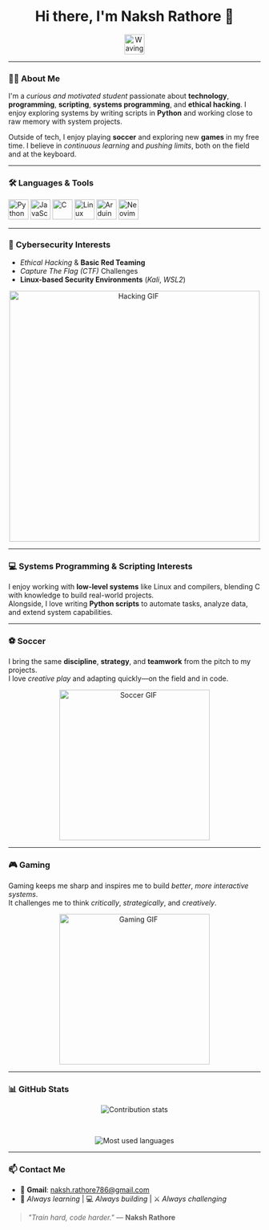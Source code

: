 <h1 align="center">Hi there, I'm <strong>Naksh Rathore</strong> 👋</h1>

<p align="center">
  <img src="https://media.giphy.com/media/hvRJCLFzcasrR4ia7z/giphy.gif" width="40" alt="Waving hand GIF"/>
</p>

---

### 🧑‍💻 <strong>About Me</strong>

I'm a *curious and motivated student* passionate about **technology**, **programming**, **scripting**, **systems programming**, and **ethical hacking**. I enjoy exploring systems by writing scripts in **Python** and working close to raw memory with system projects.

Outside of tech, I enjoy playing **soccer** and exploring new **games** in my free time. I believe in *continuous learning* and *pushing limits*, both on the field and at the keyboard.

---

### 🛠️ <strong>Languages & Tools</strong>

<p align="left">
  <img src="https://cdn.jsdelivr.net/gh/devicons/devicon/icons/python/python-original.svg" width="40" alt="Python"/>
  <img src="https://cdn.jsdelivr.net/gh/devicons/devicon/icons/javascript/javascript-original.svg" width="40" alt="JavaScript"/>
  <img src="https://cdn.jsdelivr.net/gh/devicons/devicon/icons/c/c-original.svg" width="40" alt="C"/>
  <img src="https://cdn.jsdelivr.net/gh/devicons/devicon/icons/linux/linux-original.svg" width="40" alt="Linux"/>
  <img src="https://cdn.jsdelivr.net/gh/devicons/devicon/icons/arduino/arduino-original.svg" width="40" alt="Arduino"/>
  <img src="https://upload.wikimedia.org/wikipedia/commons/3/3a/Neovim-mark.svg" width="40" alt="Neovim"/>
</p>

---

### 🔐 <strong>Cybersecurity Interests</strong>

- *Ethical Hacking* & **Basic Red Teaming**
- *Capture The Flag (CTF)* Challenges
- **Linux-based Security Environments** (*Kali*, *WSL2*)

<p align="center">
  <img src="https://miro.medium.com/v2/resize:fit:1400/1*zGZSsGmCMrAF3PEkrvUgKg.gif" width="500" alt="Hacking GIF"/>
</p>

---

### 💻 <strong>Systems Programming & Scripting Interests</strong>

I enjoy working with **low-level systems** like Linux and compilers, blending C with knowledge to build real-world projects.  
Alongside, I love writing **Python scripts** to automate tasks, analyze data, and extend system capabilities.

---

### ⚽ <strong>Soccer</strong>

I bring the same **discipline**, **strategy**, and **teamwork** from the pitch to my projects.  
I love *creative play* and adapting quickly—on the field and in code.

<p align="center">
  <img src="https://media.giphy.com/media/xUA7bdpLxQhsSQdyog/giphy.gif" width="300" alt="Soccer GIF"/>
</p>

---

### 🎮 <strong>Gaming</strong>

Gaming keeps me sharp and inspires me to build *better*, *more interactive systems*.  
It challenges me to think *critically*, *strategically*, and *creatively*.

<p align="center">
  <img src="https://media.giphy.com/media/3o7qE1YN7aBOFPRw8E/giphy.gif" width="300" alt="Gaming GIF"/>
</p>

---

### 📊 <strong>GitHub Stats</strong>

<p align="center">
  <img src="https://github-readme-stats.vercel.app/api?username=Naksh-Rathore&show_icons=true&theme=tokyonight" alt="Contribution stats"/>
</p><br />

<p align="center">
  <img src="https://github-readme-stats.vercel.app/api/top-langs/?username=Naksh-Rathore&layout=compact" alt="Most used languages"/>
</p>

---

### 📫 <strong>Contact Me</strong>

- 📧 **Gmail**: <naksh.rathore786@gmail.com>  
- 🧠 *Always learning* | 💻 *Always building* | ⚔️ *Always challenging*

> *"Train hard, code harder."* — **Naksh Rathore**

